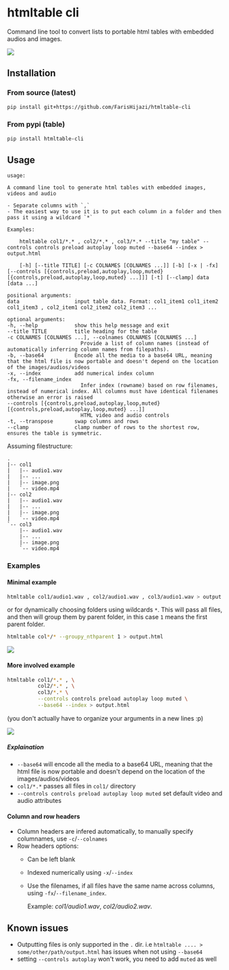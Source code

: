 # htmltable cli

Command line tool to convert lists to portable html tables with embedded audios and images.

![](images/longexample.gif)


## Installation

### From source (latest)

```sh
pip install git+https://github.com/FarisHijazi/htmltable-cli
```

### From pypi (table)

```sh
pip install htmltable-cli
```

## Usage

    usage: 

    A command line tool to generate html tables with embedded images, videos and audio

    - Separate columns with `,`
    - The easiest way to use it is to put each column in a folder and then pass it using a wildcard `*`

    Examples:

        htmltable col1/*.* , col2/*.* , col3/*.* --title "my table" --controls controls preload autoplay loop muted --base64 --index > output.html

        [-h] [--title TITLE] [-c COLNAMES [COLNAMES ...]] [-b] [-x | -fx] [--controls [{controls,preload,autoplay,loop,muted} [{controls,preload,autoplay,loop,muted} ...]]] [-t] [--clamp] data [data ...]

    positional arguments:
    data                  input table data. Format: col1_item1 col1_item2 col1_item3 , col2_item1 col2_item2 col2_item3 ...

    optional arguments:
    -h, --help            show this help message and exit
    --title TITLE         title heading for the table
    -c COLNAMES [COLNAMES ...], --colnames COLNAMES [COLNAMES ...]
                            Provide a list of column names (instead of automatically inferring column names from filepaths).
    -b, --base64          Encode all the media to a base64 URL, meaning that the html file is now portable and doesn't depend on the location of the images/audios/videos
    -x, --index           add numerical index column
    -fx, --filename_index
                            Infer index (rowname) based on row filenames, instead of numerical index. All columns must have identical filenames otherwise an error is raised
    --controls [{controls,preload,autoplay,loop,muted} [{controls,preload,autoplay,loop,muted} ...]]
                            HTML video and audio controls
    -t, --transpose       swap columns and rows
    --clamp               clamp number of rows to the shortest row, ensures the table is symmetric.

Assuming filestructure:

```
.
|-- col1
|   |-- audio1.wav
|   |-- ...
|   |-- image.png
|   `-- video.mp4
|-- col2
|   |-- audio1.wav
|   |-- ...
|   |-- image.png
|   `-- video.mp4
`-- col3
    |-- audio1.wav
    |-- ...
    |-- image.png
    `-- video.mp4
```

### Examples

#### Minimal example

```sh
htmltable col1/audio1.wav , col2/audio1.wav , col3/audio1.wav > output.html
```

or for dynamically choosing folders using wildcards `*`.
This will pass all files, and then will group them by parent folder, in this case `1` means the first parent folder.

```sh
htmltable col*/* --groupy_nthparent 1 > output.html
```


![](images/minimal.png)

#### More involved example

```sh
htmltable col1/*.* , \
          col2/*.* , \
          col3/*.* \
          --controls controls preload autoplay loop muted \
          --base64 --index > output.html
```

(you don't actually have to organize your arguments in a new lines :p)

![](images/longexample.gif)

##### Explaination

- `--base64` will encode all the media to a base64 URL, meaning that the html file is now portable and doesn't depend on the location of the images/audios/videos
- `col1/*.*` passes all files in `col1/` directory
- `--controls controls preload autoplay loop muted` set default video and audio attributes


#### Column and row headers

- Column headers are infered automatically, to manually specify columnames, use `-c`/`--colnames`
- Row headers options:
  - Can be left blank
  - Indexed numerically using `-x`/`--index`
  - Use the filenames, if all files have the same name across columns, using `-fx`/`--filename_index`.  

    Example: *col1/audio1.wav*, *col2/audio2.wav*.

## Known issues

- Outputting files is only supported in the `.` dir. i.e `htmltable .... > some/other/path/output.html` has issues when not using `--base64`
- setting `--controls autoplay` won't work, you need to add `muted` as well
